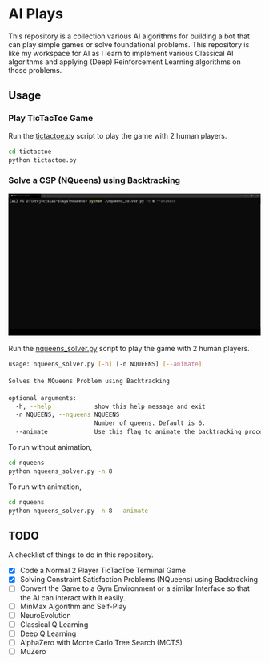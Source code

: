 # AI Plays

This repository is a collection various AI algorithms for building a bot that can play simple games or solve foundational problems. This repository is like my workspace for AI as I learn to implement various Classical AI algorithms and applying (Deep) Reinforcement Learning algorithms on those problems.

## Usage

### Play TicTacToe Game

Run the [tictactoe.py](tictactoe/tictactoe.py) script to play the game with 2 human players.

```bash
cd tictactoe
python tictactoe.py
```

### Solve a CSP (NQueens) using Backtracking

![NQueens Animation](nqueens/NQueens_Animation.gif)

Run the [nqueens_solver.py](nqueens/nqueens_solver.py) script to play the game with 2 human players.

```bash
usage: nqueens_solver.py [-h] [-n NQUEENS] [--animate]

Solves the NQueens Problem using Backtracking

optional arguments:
  -h, --help            show this help message and exit
  -n NQUEENS, --nqueens NQUEENS
                        Number of queens. Default is 6.
  --animate             Use this flag to animate the backtracking process as it explores and places the queens on the board.
```

To run without animation,

```bash
cd nqueens
python nqueens_solver.py -n 8
```

To run with animation,

```bash
cd nqueens
python nqueens_solver.py -n 8 --animate
```

## TODO

A checklist of things to do in this repository.

- [x] Code a Normal 2 Player TicTacToe Terminal Game
- [x] Solving Constraint Satisfaction Problems (NQueens) using Backtracking
- [ ] Convert the Game to a Gym Environment or a similar Interface so that the AI can interact with it easily.
- [ ] MinMax Algorithm and Self-Play
- [ ] NeuroEvolution
- [ ] Classical Q Learning
- [ ] Deep Q Learning
- [ ] AlphaZero with Monte Carlo Tree Search (MCTS)
- [ ] MuZero
